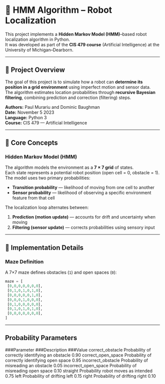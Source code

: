 # 🤖 HMM Algorithm – Robot Localization

This project implements a **Hidden Markov Model (HMM)**–based robot localization algorithm in Python.  
It was developed as part of the **CIS 479 course** (Artificial Intelligence) at the University of Michigan–Dearborn.

---

## 🧠 Project Overview
The goal of this project is to simulate how a robot can **determine its position in a grid environment** using imperfect motion and sensor data.  
The algorithm estimates location probabilities through **recursive Bayesian filtering**, combining prediction and correction (filtering) steps.

**Authors:** Paul Murariu and Dominic Baughman  
**Date:** November 5 2023  
**Language:** Python 3  
**Course:** CIS 479 — Artificial Intelligence  

---

## 🧩 Core Concepts
### Hidden Markov Model (HMM)
The algorithm models the environment as a **7 × 7 grid** of states.  
Each state represents a potential robot position (open cell = 0, obstacle = 1).  
The model uses two primary probabilities:
- **Transition probability** — likelihood of moving from one cell to another
- **Sensor probability** — likelihood of observing a specific environment feature from that cell  

The localization loop alternates between:
1. **Prediction (motion update)** — accounts for drift and uncertainty when moving
2. **Filtering (sensor update)** — corrects probabilities using sensory input

---

## 🧮 Implementation Details
### Maze Definition
A 7×7 maze defines obstacles (`1`) and open spaces (`0`):
```python
maze = [
 [0,0,0,0,0,0,0],
 [0,1,0,1,0,1,0],
 [0,0,0,0,0,1,0],
 [0,0,0,1,0,0,0],
 [0,1,0,0,0,0,0],
 [0,1,0,1,0,1,0],
 [0,0,0,0,0,0,0],
]
```
---

## Probability Parameters
###Parameter	               ###Description	                                      ###Value
correct_obstacle	           Probability of correctly identifying an obstacle	    0.90
correct_open_space	         Probability of correctly identifying open space	    0.95
incorrect_obstacle	         Probability of misreading an obstacle	              0.05
incorrect_open_space	       Probability of misreading open space	                0.10
straight	                   Probability robot moves as intended	                0.75
left	                       Probability of drifting left	                        0.15
right	                       Probability of drifting right	                      0.10
